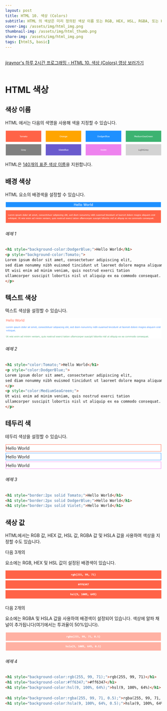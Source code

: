 ```yaml
---
layout: post
title: HTML 10. 색상 (Colors)
subtitle: HTML 의 색상은 미리 정의된 색상 이름 또는 RGB, HEX, HSL, RGBA, 또는 HSLA 의 값으로 지정됩니다.
cover-img: /assets/img/html_img.png
thumbnail-img: /assets/img/html_thumb.png
share-img: /assets/img/html_img.png
tags: [html5, basic]
---
```


<br>
<a href="https://youtu.be/4B9rioqT9To" target="_blank">jiraynor's 하루 2시간 프로그래밍 - HTML 10. 색상 (Colors) 영상 보러가기</a>
<br>
<br>


# HTML 색상

## 색상 이름

HTML 에서는 다음의 색명을 사용해 색을 지정할 수 있습니다.

![html_color_01](https://github.com/devJiraynor/devJiraynor.github.io/blob/master/assets/img/html/html_colors_01.PNG?raw=true)

HTML은 [140개의 표준 색상 이름][140_standard_color]을 지원합니다.

[140_standard_color]: https://www.w3schools.com/colors/colors_names.asp "140가지 기본 색상"

## 배경 색상

HTML 요소의 배경색을 설정할 수 있습니다.

![html_color_02](https://github.com/devJiraynor/devJiraynor.github.io/blob/master/assets/img/html/html_colors_02.PNG?raw=true)

###### 예제 1

```html
<h1 style="background-color:DodgerBlue;">Hello World</h1>
<p style="background-color:Tomato;">
Lorem ipsum dolor sit amet, consectetuer adipiscing elit, 
sed diam nonummy nibh euismod tincidunt ut laoreet dolore magna aliquam erat volutpat. 
Ut wisi enim ad minim veniam, quis nostrud exerci tation 
ullamcorper suscipit lobortis nisl ut aliquip ex ea commodo consequat.
</p>
```

## 텍스트 색상

텍스트 색상을 설정할 수 있습니다.

![html_color_03](https://github.com/devJiraynor/devJiraynor.github.io/blob/master/assets/img/html/html_colors_03.PNG?raw=true)

###### 예제 2

```html
<h1 style="color:Tomato;">Hello World</h1>
<p style="color:DodgerBlue;">
Lorem ipsum dolor sit amet, consectetuer adipiscing elit, 
sed diam nonummy nibh euismod tincidunt ut laoreet dolore magna aliquam erat volutpat.
</p>
<p style="color:MediumSeaGreen;">
Ut wisi enim ad minim veniam, quis nostrud exerci tation 
ullamcorper suscipit lobortis nisl ut aliquip ex ea commodo consequat.
</p>
```

## 테두리 색

테두리 색상을 설정할 수 있습니다.

![html_color_04](https://github.com/devJiraynor/devJiraynor.github.io/blob/master/assets/img/html/html_colors_04.PNG?raw=true)

###### 예제 3

```html
<h1 style="border:2px solid Tomato;">Hello World</h1>
<h1 style="border:2px solid DodgerBlue;">Hello World</h1>
<h1 style="border:2px solid Violet;">Hello World</h1>
```

## 색상 값

HTML에서는 RGB 값, HEX 값, HSL 값, RGBA 값 및 HSLA 값을 사용하여 색상을 지정할 수도 있습니다.

다음 3개의 <div> 요소에는 RGB, HEX 및 HSL 값이 설정된 배경색이 있습니다.
  
![html_color_05](https://github.com/devJiraynor/devJiraynor.github.io/blob/master/assets/img/html/html_colors_05.PNG?raw=true)
  
다음 2개의 <div> 요소에는 RGBA 및 HSLA 값을 사용하여 배경색이 설정되어 있습니다. 색상에 알파 채널이 추가됩니다(여기에서는 투과율이 50%입니다).
  
![html_color_06](https://github.com/devJiraynor/devJiraynor.github.io/blob/master/assets/img/html/html_colors_06.PNG?raw=true)
  
###### 예제 4
  
```html
<h1 style="background-color:rgb(255, 99, 71);">rgb(255, 99, 71)</h1>
<h1 style="background-color:#ff6347;">#ff6347</h1>
<h1 style="background-color:hsl(9, 100%, 64%);">hsl(9, 100%, 64%)</h1>

<h1 style="background-color:rgba(255, 99, 71, 0.5);">rgba(255, 99, 71, 0.5)</h1>
<h1 style="background-color:hsla(9, 100%, 64%, 0.5);">hsla(9, 100%, 64%, 0.5)</h1>
```
